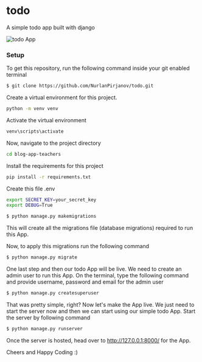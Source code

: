 # todo
A simple todo app built with django

![todo App](https://raw.githubusercontent.com/NurlanPirjanov/todo/main/static/screen_todo.png)
### Setup
To get this repository, run the following command inside your git enabled terminal
```bash
$ git clone https://github.com/NurlanPirjanov/todo.git
```

Create a virtual environment for this project.

```bash
python -m venv venv
```

Activate the virtual environment
```bash
venv\scripts\activate 
```

Now, navigate to the project directory
```bash
cd blog-app-teachers
```

Install the requirements for this project
```bash
pip install -r requirements.txt
```

Create this file .env
```bash
export SECRET_KEY=your_secret_key
export DEBUG=True
```

```bash
$ python manage.py makemigrations
```

This will create all the migrations file (database migrations) required to run this App.

Now, to apply this migrations run the following command
```bash
$ python manage.py migrate
```

One last step and then our todo App will be live. We need to create an admin user to run this App. On the terminal, type the following command and provide username, password and email for the admin user
```bash
$ python manage.py createsuperuser
```

That was pretty simple, right? Now let's make the App live. We just need to start the server now and then we can start using our simple todo App. Start the server by following command

```bash
$ python manage.py runserver
```

Once the server is hosted, head over to http://127.0.0.1:8000/ for the App.

Cheers and Happy Coding :)
